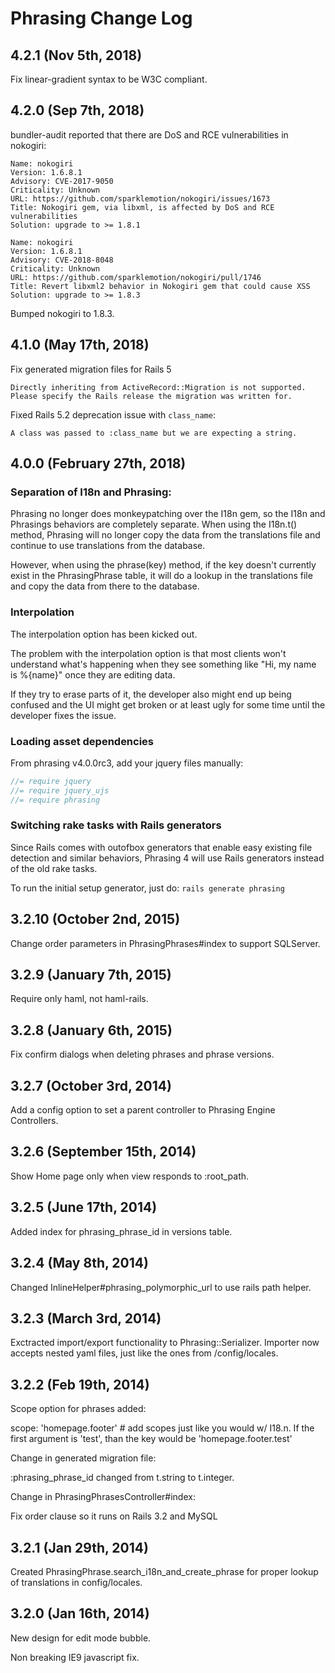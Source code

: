 # Phrasing Change Log

## 4.2.1 (Nov 5th, 2018)

Fix linear-gradient syntax to be W3C compliant.

## 4.2.0 (Sep 7th, 2018)

bundler-audit reported that there are DoS and RCE vulnerabilities in nokogiri:
```
Name: nokogiri
Version: 1.6.8.1
Advisory: CVE-2017-9050
Criticality: Unknown
URL: https://github.com/sparklemotion/nokogiri/issues/1673
Title: Nokogiri gem, via libxml, is affected by DoS and RCE vulnerabilities
Solution: upgrade to >= 1.8.1

Name: nokogiri
Version: 1.6.8.1
Advisory: CVE-2018-8048
Criticality: Unknown
URL: https://github.com/sparklemotion/nokogiri/pull/1746
Title: Revert libxml2 behavior in Nokogiri gem that could cause XSS
Solution: upgrade to >= 1.8.3
```

Bumped nokogiri to 1.8.3.

## 4.1.0 (May 17th, 2018)

Fix generated migration files for Rails 5
```
Directly inheriting from ActiveRecord::Migration is not supported. Please specify the Rails release the migration was written for.
```

Fixed Rails 5.2 deprecation issue with `class_name`:
```
A class was passed to :class_name but we are expecting a string.
```

## 4.0.0 (February 27th, 2018)

### Separation of I18n and Phrasing:

Phrasing no longer does monkeypatching over the I18n gem, so the I18n and Phrasings behaviors are completely separate.
When using the I18n.t() method, Phrasing will no longer copy the data from the translations file and continue to use translations from the database.

However, when using the phrase(key) method, if the key doesn't currently exist in the PhrasingPhrase table, it will do a lookup in the translations file and copy the data from there to the database.

### Interpolation

The interpolation option has been kicked out.

The problem with the interpolation option is that most clients won't understand what's happening when they see something like "Hi, my name is %{name}" once they are editing data.

If they try to erase parts of it, the developer also might end up being confused and the UI might get broken or at least ugly for some time until the developer fixes the issue.

### Loading asset dependencies

From phrasing v4.0.0rc3, add your jquery files manually:

```javascript
//= require jquery
//= require jquery_ujs
//= require phrasing
```

### Switching rake tasks with Rails generators

Since Rails comes with outofbox generators that enable easy existing file detection and similar behaviors, Phrasing 4 will use Rails generators instead of the old rake tasks.

To run the initial setup generator, just do: `rails generate phrasing`

## 3.2.10 (October 2nd, 2015)

Change order parameters in PhrasingPhrases#index to support SQLServer.

## 3.2.9 (January 7th, 2015)

Require only haml, not haml-rails.

## 3.2.8 (January 6th, 2015)

Fix confirm dialogs when deleting phrases and phrase versions.

## 3.2.7 (October 3rd, 2014)

Add a config option to set a parent controller to Phrasing Engine Controllers.

## 3.2.6 (September 15th, 2014)

Show Home page only when view responds to :root_path.

## 3.2.5 (June 17th, 2014)

Added index for phrasing_phrase_id in versions table.

## 3.2.4 (May 8th, 2014)

Changed InlineHelper#phrasing_polymorphic_url to use rails path helper.

## 3.2.3 (March 3rd, 2014)

Exctracted import/export functionality to Phrasing::Serializer. Importer now accepts nested yaml files, just like the ones from /config/locales.

## 3.2.2 (Feb 19th, 2014)

Scope option for phrases added:

scope: 'homepage.footer' # add scopes just like you would w/ I18.n. If the first argument is 'test', than the key would be 'homepage.footer.test'

Change in generated migration file:

:phrasing_phrase_id changed from t.string to t.integer.

Change in PhrasingPhrasesController#index:

Fix order clause so it runs on Rails 3.2 and MySQL

## 3.2.1 (Jan 29th, 2014)

Created PhrasingPhrase.search_i18n_and_create_phrase for proper lookup of translations in config/locales.

## 3.2.0 (Jan 16th, 2014)

New design for edit mode bubble.

Non breaking IE9 javascript fix.
